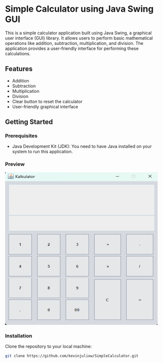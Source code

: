 # Simple Calculator using Java Swing GUI

This is a simple calculator application built using Java Swing, 
a graphical user interface (GUI) library. It allows users to perform basic mathematical 
operations like addition, subtraction, multiplication, and division. The application provides a user-friendly interface for performing these calculations.

## Features
- Addition
- Subtraction
- Multiplication
- Division
- Clear button to reset the calculator
- User-friendly graphical interface

## Getting Started

### Prerequisites

- Java Development Kit (JDK): You need to have Java installed on your system to run this application.

### Preview
<img src="./Preview.png" width="500" height="500">

### Installation
Clone the repository to your local machine:

   ```bash
   git clone https://github.com/kevinjuliow/SimpleCalculator.git

